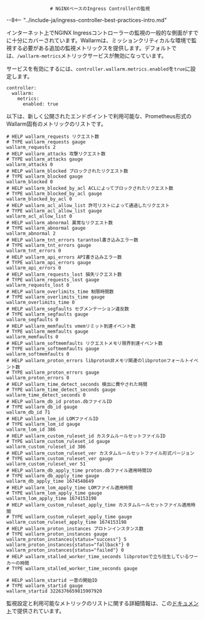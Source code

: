 					# NGINXベースのIngress Controllerの監視

--8<-- "../include-ja/ingress-controller-best-practices-intro.md"

インターネット上でNGINX Ingressコントローラーの監視の一般的な側面がすでに十分にカバーされています。Wallarmは、ミッションクリティカルな環境で監視する必要がある追加の監視メトリックスを提供します。デフォルトでは、`/wallarm-metrics`メトリックサービスが無効になっています。

サービスを有効にするには、`controller.wallarm.metrics.enabled`を`true`に設定します。

```
controller:
  wallarm:
    metrics:
      enabled: true
```

以下は、新しく公開されたエンドポイントで利用可能な、Prometheus形式のWallarm固有のメトリックのリストです。

```
# HELP wallarm_requests リクエスト数
# TYPE wallarm_requests gauge
wallarm_requests 2
# HELP wallarm_attacks 攻撃リクエスト数
# TYPE wallarm_attacks gauge
wallarm_attacks 0
# HELP wallarm_blocked ブロックされたリクエスト数
# TYPE wallarm_blocked gauge
wallarm_blocked 0
# HELP wallarm_blocked_by_acl ACLによってブロックされたリクエスト数
# TYPE wallarm_blocked_by_acl gauge
wallarm_blocked_by_acl 0
# HELP wallarm_acl_allow_list 許可リストによって通過したリクエスト
# TYPE wallarm_acl_allow_list gauge
wallarm_acl_allow_list 0
# HELP wallarm_abnormal 異常なリクエスト数
# TYPE wallarm_abnormal gauge
wallarm_abnormal 2
# HELP wallarm_tnt_errors tarantool書き込みエラー数
# TYPE wallarm_tnt_errors gauge
wallarm_tnt_errors 0
# HELP wallarm_api_errors API書き込みエラー数
# TYPE wallarm_api_errors gauge
wallarm_api_errors 0
# HELP wallarm_requests_lost 損失リクエスト数
# TYPE wallarm_requests_lost gauge
wallarm_requests_lost 0
# HELP wallarm_overlimits_time 制限時間数
# TYPE wallarm_overlimits_time gauge
wallarm_overlimits_time 0
# HELP wallarm_segfaults セグメンテーション違反数
# TYPE wallarm_segfaults gauge
wallarm_segfaults 0
# HELP wallarm_memfaults vmemリミット到達イベント数
# TYPE wallarm_memfaults gauge
wallarm_memfaults 0
# HELP wallarm_softmemfaults リクエストメモリ限界到達イベント数
# TYPE wallarm_softmemfaults gauge
wallarm_softmemfaults 0
# HELP wallarm_proton_errors libproton非メモリ関連のlibprotonフォールトイベント数
# TYPE wallarm_proton_errors gauge
wallarm_proton_errors 0
# HELP wallarm_time_detect_seconds 検出に費やされた時間
# TYPE wallarm_time_detect_seconds gauge
wallarm_time_detect_seconds 0
# HELP wallarm_db_id proton.dbファイルID
# TYPE wallarm_db_id gauge
wallarm_db_id 71
# HELP wallarm_lom_id LOMファイルID
# TYPE wallarm_lom_id gauge
wallarm_lom_id 386
# HELP wallarm_custom_ruleset_id カスタムルールセットファイルID
# TYPE wallarm_custom_ruleset_id gauge
wallarm_custom_ruleset_id 386
# HELP wallarm_custom_ruleset_ver カスタムルールセットファイル形式バージョン
# TYPE wallarm_custom_ruleset_ver gauge
wallarm_custom_ruleset_ver 51
# HELP wallarm_db_apply_time proton.dbファイル適用時間ID
# TYPE wallarm_db_apply_time gauge
wallarm_db_apply_time 1674548649
# HELP wallarm_lom_apply_time LOMファイル適用時間
# TYPE wallarm_lom_apply_time gauge
wallarm_lom_apply_time 1674153198
# HELP wallarm_custom_ruleset_apply_time カスタムルールセットファイル適用時間
# TYPE wallarm_custom_ruleset_apply_time gauge
wallarm_custom_ruleset_apply_time 1674153198
# HELP wallarm_proton_instances プロトンインスタンス数
# TYPE wallarm_proton_instances gauge
wallarm_proton_instances{status="success"} 5
wallarm_proton_instances{status="fallback"} 0
wallarm_proton_instances{status="failed"} 0
# HELP wallarm_stalled_worker_time_seconds libprotonで立ち往生しているワーカーの時間
# TYPE wallarm_stalled_worker_time_seconds gauge

# HELP wallarm_startid 一意の開始ID
# TYPE wallarm_startid gauge
wallarm_startid 3226376659815907920
```

監視設定と利用可能なメトリックのリストに関する詳細情報は、この[ドキュメント](../../../monitoring/intro.md)で提供されています。